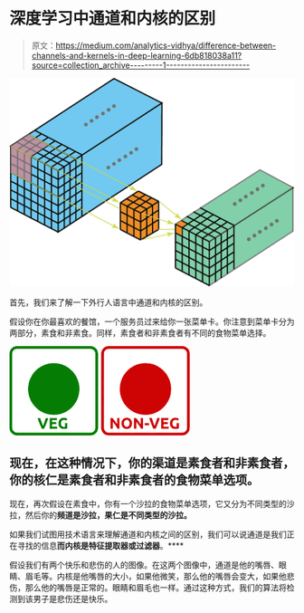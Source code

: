# 深度学习中通道和内核的区别

> 原文：<https://medium.com/analytics-vidhya/difference-between-channels-and-kernels-in-deep-learning-6db818038a11?source=collection_archive---------1----------------------->

![](img/38a071ce865c067d697f6592f2cf779c.png)

首先，我们来了解一下外行人语言中通道和内核的区别。

假设你在你最喜欢的餐馆，一个服务员过来给你一张菜单卡。你注意到菜单卡分为两部分，素食和非素食。同样，素食者和非素食者有不同的食物菜单选择。

![](img/34016ca2c2a57778039cebaedd5e3057.png)

## 现在，在这种情况下，你的渠道是素食者和非素食者，你的核仁是素食者和非素食者的食物菜单选项。

现在，再次假设在素食中，你有一个沙拉的食物菜单选项，它又分为不同类型的沙拉，然后你的**频道是沙拉，果仁是不同类型的沙拉。**

如果我们试图用技术语言来理解通道和内核之间的区别，我们可以说通道是我们正在寻找的信息**而内核是特征提取器或过滤器**。****

假设我们有两个快乐和悲伤的人的图像。在这两个图像中，通道是他的嘴唇、眼睛、眉毛等。内核是他嘴唇的大小，如果他微笑，那么他的嘴唇会变大，如果他悲伤，那么他的嘴唇是正常的。眼睛和眉毛也一样。通过这种方式，我们的算法将检测到该男子是悲伤还是快乐。